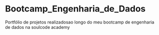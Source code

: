 # Bootcamp_Engenharia_de_Dados
Portfólio de projetos realizadosao longo do meu bootcamp de engenharia de dados na soulcode academy
